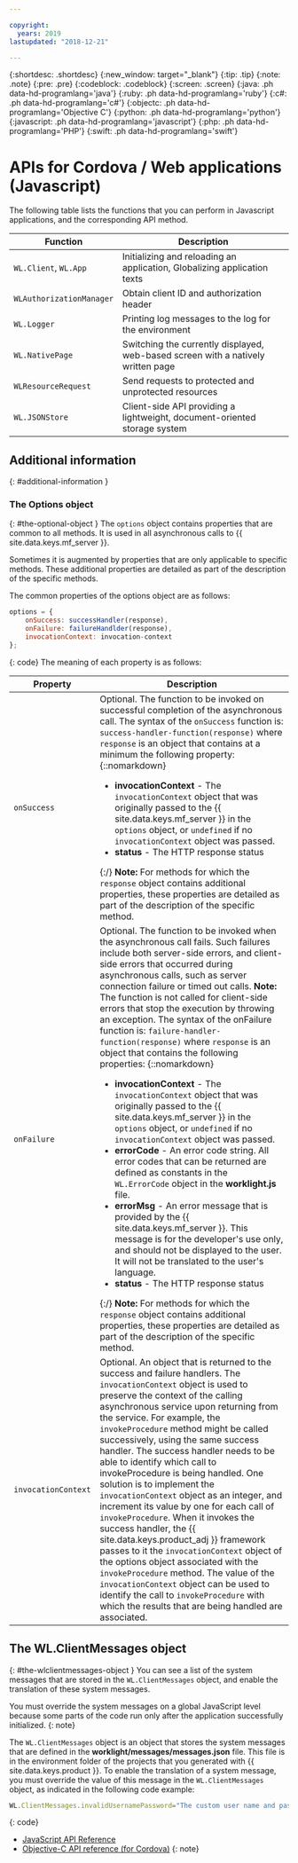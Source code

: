```yaml
---

copyright:
  years: 2019
lastupdated: "2018-12-21"

---
```


{:shortdesc: .shortdesc}
{:new_window: target="_blank"}
{:tip: .tip}
{:note: .note}
{:pre: .pre}
{:codeblock: .codeblock}
{:screen: .screen}
{:java: .ph data-hd-programlang='java'}
{:ruby: .ph data-hd-programlang='ruby'}
{:c#: .ph data-hd-programlang='c#'}
{:objectc: .ph data-hd-programlang='Objective C'}
{:python: .ph data-hd-programlang='python'}
{:javascript: .ph data-hd-programlang='javascript'}
{:php: .ph data-hd-programlang='PHP'}
{:swift: .ph data-hd-programlang='swift'}

# APIs for Cordova / Web applications (Javascript)

The following table lists the functions that you can perform in Javascript applications, and the corresponding API method.

| Function | Description |
|----------|-------------|
| `WL.Client`, `WL.App` | Initializing and reloading an application, Globalizing application texts | 
| `WLAuthorizationManager` | Obtain client ID and authorization header |
| `WL.Logger` | Printing log messages to the log for the environment |
| `WL.NativePage` | Switching the currently displayed, web-based screen with a natively written page |
| `WLResourceRequest` | Send requests to protected and unprotected resources | 
| `WL.JSONStore` | Client-side API providing a lightweight, document-oriented storage system | 

## Additional information
{: #additional-information }
### The Options object
{: #the-optional-object }
The `options` object contains properties that are common to all methods. It is used in all asynchronous calls to {{ site.data.keys.mf_server }}.

Sometimes it is augmented by properties that are only applicable to specific methods. These additional properties are detailed as part of the description of the specific methods.

The common properties of the options object are as follows:

```javascript
options = {
    onSuccess: successHandler(response),
    onFailure: failureHandlder(response),
    invocationContext: invocation-context
};
```
{: code}
The meaning of each property is as follows:

| Property | Description |
|----------|-------------|
| `onSuccess` | Optional. The function to be invoked on successful completion of the asynchronous call. The syntax of the `onSuccess` function is: `success-handler-function(response)` where `response` is an object that contains at a minimum the following property: {::nomarkdown}<ul><li><b>invocationContext</b> - The <code>invocationContext</code> object that was originally passed to the {{ site.data.keys.mf_server }} in the <code>options</code> object, or <code>undefined</code> if no <code>invocationContext</code> object was passed.</li><li><b>status</b> - The HTTP response status</li></ul>{:/} **Note:** For methods for which the `response` object contains additional properties, these properties are detailed as part of the description of the specific method. |
| `onFailure` | Optional. The function to be invoked when the asynchronous call fails. Such failures include both server-side errors, and client-side errors that occurred during asynchronous calls, such as server connection failure or timed out calls. **Note:** The function is not called for client-side errors that stop the execution by throwing an exception. The syntax of the onFailure function is: `failure-handler-function(response)` where `response` is an object that contains the following properties: {::nomarkdown}<ul><li><b>invocationContext</b> - The <code>invocationContext</code> object that was originally passed to the {{ site.data.keys.mf_server }} in the <code>options</code> object, or <code>undefined</code> if no <code>invocationContext</code> object was passed.</li><li><b>errorCode</b> - An error code string. All error codes that can be returned are defined as constants in the <code>WL.ErrorCode</code> object in the <b>worklight.js</b> file.</li><li><b>errorMsg</b> - An error message that is provided by the {{ site.data.keys.mf_server }}. This message is for the developer's use only, and should not be displayed to the user. It will not be translated to the user's language.</li><li><b>status</b> - The HTTP response status</li></li></ul>{:/} **Note:** For methods for which the `response` object contains additional properties, these properties are detailed as part of the description of the specific method. |
| `invocationContext` | Optional. An object that is returned to the success and failure handlers. The `invocationContext` object is used to preserve the context of the calling asynchronous service upon returning from the service. For example, the `invokeProcedure` method might be called successively, using the same success handler. The success handler needs to be able to identify which call to invokeProcedure is being handled. One solution is to implement the `invocationContext` object as an integer, and increment its value by one for each call of `invokeProcedure`. When it invokes the success handler, the {{ site.data.keys.product_adj }} framework passes to it the `invocationContext` object of the options object associated with the `invokeProcedure` method. The value of the `invocationContext` object can be used to identify the call to `invokeProcedure` with which the results that are being handled are associated. | 

## The WL.ClientMessages object
{: #the-wlclientmessages-object }
You can see a list of the system messages that are stored in the `WL.ClientMessages` object, and enable the translation of these system messages.

You must override the system messages on a global JavaScript level because some parts of the code run only after the application successfully initialized.
{: note}

The `WL.ClientMessages` object is an object that stores the system messages that are defined in the **worklight/messages/messages.json** file. This file is in the environment folder of the projects that you generated with {{ site.data.keys.product }}. To enable the translation of a system message, you must override the value of this message in the `WL.ClientMessages` object, as indicated in the following code example:

```javascript
WL.ClientMessages.invalidUsernamePassword="The custom user name and password are not valid";
```
{: code}


* [JavaScript API Reference](http://mobilefirstplatform.ibmcloud.com/tutorials/en/foundation/8.0/api/client-side-api/javascript/client/#javascript-api-reference)
* [Objective-C API reference (for Cordova)](http://mobilefirstplatform.ibmcloud.com/tutorials/en/foundation/8.0/api/client-side-api/javascript/client/#objective-c-api-reference-for-cordova)
{: note}

